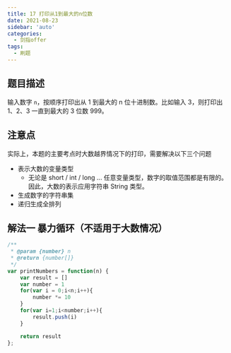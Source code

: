 ```yaml
---
title: 17 打印从1到最大的n位数
date: 2021-08-23
sidebar: 'auto'
categories:
  - 剑指offer
tags: 
  - 刷题
---
```

## 题目描述

输入数字 `n`，按顺序打印出从 1 到最大的 n 位十进制数。比如输入 3，则打印出 1、2、3 一直到最大的 3 位数 999。

## 注意点

实际上，本题的主要考点时大数越界情况下的打印，需要解决以下三个问题

- 表示大数的变量类型
  - 无论是 short / int / long ... 任意变量类型，数字的取值范围都是有限的。因此，大数的表示应用字符串 String 类型。
- 生成数字的字符串集
- 递归生成全排列

## 解法一 暴力循环（不适用于大数情况）

```javascript
/**
 * @param {number} n
 * @return {number[]}
 */
var printNumbers = function(n) {
    var result = []
    var number = 1
    for(var i = 0;i<n;i++){
        number *= 10
    }
    for(var i=1;i<number;i++){
        result.push(i)
    }

    return result
};
```

